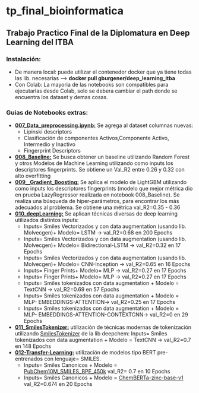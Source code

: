 # tp_final_bioinformatica
## Trabajo Practico Final de la Diplomatura en Deep Learning del ITBA
### Instalación:
- De manera local: puede utilizar el contenedor docker que ya tiene todas las lib. necesarias --> **docker pull gburgener/deep_learning_itba**
- Con Colab: La mayoria de las notebooks son compatibles para ejecutarlas desde Colab, solo se debera cambiar el path donde se encuentra los dataset y demas cosas.

### Guias de Notebooks extras:

- [**007_Data_preprocessing.ipynb:**](https://github.com/GuilleBur/tp_final_bioinformatica/blob/main/007_Data_preprocessing.ipynb) Se agrega al dataset columnas nuevas:
  - Lipinski descriptors
  - Clasificación de componentes Activos,Componente Activo, Intermedio y Inactivo
  - Fingerprint Descriptors
- [**008_Baseline:**](https://github.com/GuilleBur/tp_final_bioinformatica/blob/main/008_Baseline.ipynb) Se busca obtener un baseline utilizando Random Forest y otros Modelos de Machine Learning utilizando como inputs los descriptores fingerprints. Se obtiene un Val_R2 entre 0.26 y 0.32 con alto overfitting 
- [**009__Gradient_Boosting:**](https://github.com/GuilleBur/tp_final_bioinformatica/blob/main/009_Gradient_Boosting.ipynb) Se aplica el modelo de LightGBM utilizando como inputs los descriptores fingerprints (modelo que mejor métrica dio en prueba LazyRegressor realizada en notebook 008_Baseline). Se realiza una búsqueda de hiper-parámetros, para encontrar los más adecuados al problema. Se obtiene una métrica val_R2=0.35 - 0.36
- [**010_deepLearning:**](https://github.com/GuilleBur/tp_final_bioinformatica/blob/main/010_deepLearning.ipynb) Se aplican técnicas diversas de deep learning utilizados distintos inputs:
    - Inputs= Smiles Vectorizados y con data augmentation (usando lib. Molvecgen)+ Modelo= LSTM → val_R2=0.68  en 200 Epochs
    - Inputs= Smiles Vectorizados y con data augmentation (usando lib. Molvecgen)+ Modelo= Bidirectional-LSTM → val_R2=0.32  en 17 Epochs
    - Inputs= Smiles Vectorizados y con data augmentation (usando lib. Molvecgen)+ Modelo= CNN-Inception → val_R2=0.65  en 16 Epochs
    - Inputs= Finger Prints+ Modelo= MLP → val_R2=0.27  en 17 Epochs
    - Inputs= Finger Prints+ Modelo= MLP → val_R2=0.27  en 17 Epochs
    - Inputs= Smiles tokenizados con data augmentation + Modelo = TextCNN →  val_R2=0.69  en 57 Epochs
    - Inputs= Smiles tokenizados con data augmentation + Modelo = MLP- EMBEDDINGS-ATTENTION→  val_R2=0.25  en 17 Epochs
    - Inputs= Smiles tokenizados con data augmentation + Modelo = MLP- EMBEDDINGS-ATTENTION-CONTEXTCNN→  val_R2=0  en 29 Epochs 
- [**011_SmilesTokenizer:**](https://github.com/GuilleBur/tp_final_bioinformatica/blob/main/011-SmilesTokenizer.ipynb) utilización de técnicas modernas de tokenización utilizando [SmilesTokenizer](https://deepchem.readthedocs.io/en/2.4.0/api_reference/tokenizers.html) de la lib deepchem:
Inputs= Smiles tokenizados con data augmentation + Modelo = TextCNN → val_R2=0.7 en 148 Epochs
- [**012-Transfer-Learning:**](https://github.com/GuilleBur/tp_final_bioinformatica/blob/main/012-Transfer-Learning.ipynb) utilización de modelos tipo BERT pre-entrenados con lenguaje= SMILES. 
    - Inputs= Smiles Canonicos + Modelo = [PubChem10M_SMILES_BPE_450k](https://huggingface.co/seyonec/PubChem10M_SMILES_BPE_450k) val_R2= 0.7 en 10 Epochs
    - Inputs= Smiles Canonicos + Modelo = [ChemBERTa-zinc-base-v1](https://huggingface.co/seyonec/ChemBERTa-zinc-base-v1) val_R2=0.674 en 20 Epochs
